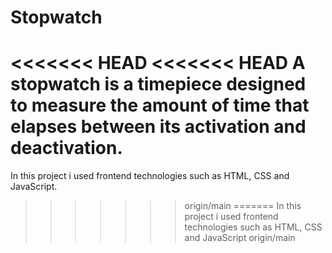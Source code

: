 # Stopwatch
<<<<<<< HEAD
<<<<<<< HEAD
A stopwatch is a timepiece designed to measure the amount of time that elapses between its activation and deactivation. 
=======
In this project i used frontend technologies such as HTML, CSS and JavaScript.
>>>>>>> origin/main
=======
In this project i used frontend technologies such as HTML, CSS and JavaScript
>>>>>>> origin/main

